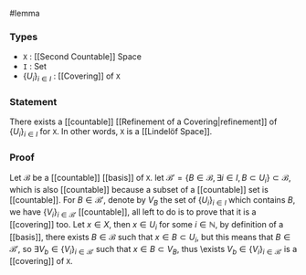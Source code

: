 #lemma
### Types
- `X` : [[Second Countable]] Space
- `I` : Set
- $\left\{ U_{i} \right\}_{i\in I}$ : [[Covering]] of `X`
### Statement
There exists a [[countable]] [[Refinement of a Covering|refinement]] of $\left\{ U_{i} \right\}_{i\in I}$ for `X`. In other words, `X` is a [[Lindelöf Space]].
### Proof
Let $\mathcal{B}$ be a [[countable]] [[basis]] of `X`. let $\mathcal{B}'=\left\{B\in \mathcal{B}, \exists i \in I, B \subset U_{i}\right\}\subset \mathcal{B}$, which is also [[countable]] because a subset of a [[countable]] set is [[countable]]. For $B \in \mathcal{B}'$, denote by $V_{B}$ the set of $\left\{ U_{i} \right\}_{i\in I}$ which contains $B$, we have $\left\{ V_{i} \right\}_{i\in \mathcal{B}'}$ [[countable]], all left to do is to prove that it is a [[covering]] too.
Let $x \in X$, then $x \in U_{i}$ for some $i \in \mathbb{N}$, by definition of a [[basis]], there exists $B \in \mathcal{B}$ such that $x \in B \subset U_{i}$, but this means that $B \in \mathcal{B}'$, so $\exists V_{b}\in \left\{ V_{i} \right\}_{i\in \mathcal{B}'}$ such that $x\in B \subset V_{B}$, thus \exists $V_{b}\in \left\{ V_{i} \right\}_{i\in \mathcal{B}'}$ is a [[covering]] of `X`.